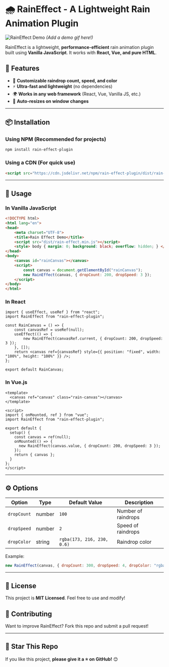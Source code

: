 # 🌧️ RainEffect - A Lightweight Rain Animation Plugin

![RainEffect Demo](https://your-demo-link.com/demo.gif) *(Add a demo gif here!)*

RainEffect is a lightweight, **performance-efficient** rain animation plugin built using **Vanilla JavaScript**. It works with **React, Vue, and pure HTML**.

## 🚀 Features
- 🎨 **Customizable raindrop count, speed, and color**
- ⚡ **Ultra-fast and lightweight** (no dependencies)
- 🌍 **Works in any web framework** (React, Vue, Vanilla JS, etc.)
- 📏 **Auto-resizes on window changes**

---

## 📦 Installation

### **Using NPM** (Recommended for projects)
```sh
npm install rain-effect-plugin
```

### **Using a CDN** (For quick use)
```html
<script src="https://cdn.jsdelivr.net/npm/rain-effect-plugin/dist/rain-effect.min.js"></script>
```

---

## 🎨 Usage

### **In Vanilla JavaScript**
```html
<!DOCTYPE html>
<html lang="en">
<head>
    <meta charset="UTF-8">
    <title>Rain Effect Demo</title>
    <script src="dist/rain-effect.min.js"></script>
    <style> body { margin: 0; background: black; overflow: hidden; } </style>
</head>
<body>
    <canvas id="rainCanvas"></canvas>
    <script>
        const canvas = document.getElementById("rainCanvas");
        new RainEffect(canvas, { dropCount: 200, dropSpeed: 3 });
    </script>
</body>
</html>
```

### **In React**
```tsx
import { useEffect, useRef } from "react";
import RainEffect from "rain-effect-plugin";

const RainCanvas = () => {
    const canvasRef = useRef(null);
    useEffect(() => {
        new RainEffect(canvasRef.current, { dropCount: 200, dropSpeed: 3 });
    }, []);
    return <canvas ref={canvasRef} style={{ position: "fixed", width: "100%", height: "100%" }} />;
};

export default RainCanvas;
```

### **In Vue.js**
```vue
<template>
  <canvas ref="canvas" class="rain-canvas"></canvas>
</template>

<script>
import { onMounted, ref } from "vue";
import RainEffect from "rain-effect-plugin";

export default {
  setup() {
    const canvas = ref(null);
    onMounted(() => {
      new RainEffect(canvas.value, { dropCount: 200, dropSpeed: 3 });
    });
    return { canvas };
  }
};
</script>
```

---

## ⚙️ Options

| Option       | Type    | Default Value | Description |
|-------------|--------|---------------|-------------|
| `dropCount` | number | `100`         | Number of raindrops |
| `dropSpeed` | number | `2`           | Speed of raindrops |
| `dropColor` | string | `rgba(173, 216, 230, 0.6)` | Raindrop color |

Example:
```js
new RainEffect(canvas, { dropCount: 300, dropSpeed: 4, dropColor: "rgba(0, 255, 255, 0.5)" });
```

---

## 📜 License
This project is **MIT Licensed**. Feel free to use and modify!

## 🤝 Contributing
Want to improve RainEffect? Fork this repo and submit a pull request!

---

## 🌟 Star This Repo
If you like this project, **please give it a ⭐ on GitHub!** 😊

